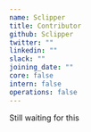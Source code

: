 ```yaml
---
name: Sclipper
title: Contributor
github: Sclipper
twitter: ""
linkedin: ""
slack: ""
joining_date: ""
core: false
intern: false
operations: false
---
```


Still waiting for this
